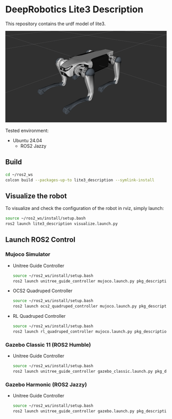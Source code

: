 # DeepRobotics Lite3 Description

This repository contains the urdf model of lite3.

![lite3](../../../.images/lite3.png)

Tested environment:

* Ubuntu 24.04
    * ROS2 Jazzy

## Build

```bash
cd ~/ros2_ws
colcon build --packages-up-to lite3_description --symlink-install
```

## Visualize the robot

To visualize and check the configuration of the robot in rviz, simply launch:

```bash
source ~/ros2_ws/install/setup.bash
ros2 launch lite3_description visualize.launch.py
```

## Launch ROS2 Control

### Mujoco Simulator

* Unitree Guide Controller
  ```bash
  source ~/ros2_ws/install/setup.bash
  ros2 launch unitree_guide_controller mujoco.launch.py pkg_description:=lite3_description
  ```
* OCS2 Quadruped Controller
  ```bash
  source ~/ros2_ws/install/setup.bash
  ros2 launch ocs2_quadruped_controller mujoco.launch.py pkg_description:=lite3_description
  ```
* RL Quadruped Controller
  ```bash
  source ~/ros2_ws/install/setup.bash
  ros2 launch rl_quadruped_controller mujoco.launch.py pkg_description:=lite3_description model_folder:=legged_gym
  ```

### Gazebo Classic 11 (ROS2 Humble)

* Unitree Guide Controller
  ```bash
  source ~/ros2_ws/install/setup.bash
  ros2 launch unitree_guide_controller gazebo_classic.launch.py pkg_description:=lite3_description
  ```

### Gazebo Harmonic (ROS2 Jazzy)

* Unitree Guide Controller
  ```bash
  source ~/ros2_ws/install/setup.bash
  ros2 launch unitree_guide_controller gazebo.launch.py pkg_description:=lite3_description height:=0.43
  ```